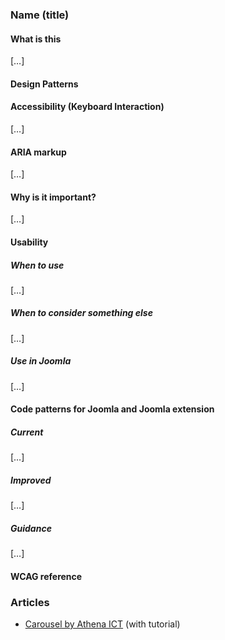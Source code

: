 ### Name (title)

#### What is this
[…]

#### Design Patterns

#### Accessibility (Keyboard Interaction)
[…]

#### ARIA markup
[…]

#### Why is it important?
[…]

#### Usability
##### When to use
[…]

##### When to consider something else
[…]

##### Use in Joomla
[…]

#### Code patterns for Joomla and Joomla extension
##### Current
[…]
##### Improved
[…]
##### Guidance
[…]
#### WCAG reference

### Articles
* [Carousel by Athena ICT](http://accessibility.athena-ict.com/aria/examples/carousel.shtml) (with tutorial)
